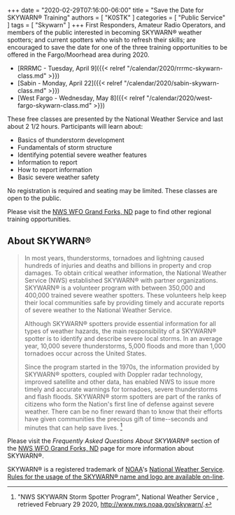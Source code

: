 +++
date = "2020-02-29T07:16:00-06:00"
title = "Save the Date for SKYWARN&reg; Training"
authors = [ "K0STK" ]
categories = [ "Public Service" ]
tags = [ "Skywarn" ]
+++
First Responders, Amateur Radio Operators, and members of the public
interested in becoming SKYWARN&reg; weather spotters; and current spotters who
wish to refresh their skills; are encouraged to save the date for one of
the three training opportunities to be offered in the Fargo/Moorhead area 
during 2020.

* [RRRMC - Tuesday, April 9]({{< relref "/calendar/2020/rrrmc-skywarn-class.md" >}})
* [Sabin - Monday, April 22]({{< relref "/calendar/2020/sabin-skywarn-class.md" >}})
* [West Fargo - Wednesday, May 8]({{< relref "/calendar/2020/west-fargo-skywarn-class.md" >}})

<!--more-->
These free classes are presented by the National Weather Service and last about 2 1/2 hours. Participants will learn about:

* Basics of thunderstorm development
* Fundamentals of storm structure
* Identifying potential severe weather features
* Information to report
* How to report information
* Basic severe weather safety

No registration is required and seating may be limited. These classes are open
to the public.

Please visit the [NWS WFO Grand Forks, ND](http://www.weather.gov/fgf/skywarn)
page to find other regional training opportunities.

## About SKYWARN&reg;

>In most years, thunderstorms, tornadoes and lightning caused hundreds
>of injuries and deaths and billions in property and crop damages. To
>obtain critical weather information, the National Weather Service (NWS)
>established SKYWARN&reg; with partner organizations. SKYWARN&reg; is
>a volunteer program with between 350,000 and 400,000 trained severe
>weather spotters. These volunteers help keep their local communities
>safe by providing timely and accurate reports of severe weather to the
>National Weather Service.
>
>Although SKYWARN&reg; spotters provide essential information for all
>types of weather hazards, the main responsibility of a SKYWARN&reg;
>spotter is to identify and describe severe local storms. In an average
>year, 10,000 severe thunderstorms, 5,000 floods and more than 1,000
>tornadoes occur across the United States.
>
>Since the program started in the 1970s, the information provided by
>SKYWARN&reg; spotters, coupled with Doppler radar technology, improved
>satellite and other data, has enabled NWS to issue more timely and
>accurate warnings for tornadoes, severe thunderstorms and flash floods.
>SKYWARN&reg; storm spotters are part of the ranks of citizens who form
>the Nation's first line of defense against severe weather. There can be
>no finer reward than to know that their efforts have given communities
>the precious gift of time--seconds and minutes that can help save
>lives. [^1]

Please visit the *Frequently Asked Questions About SKYWARN&reg;* section of
the [NWS WFO Grand Forks, ND](http://www.weather.gov/fgf/skywarn) 
page for more information about SKYWARN&reg;.

SKYWARN&reg; is a registered trademark of [NOAA](http://www.noaa.gov/)'s
[National Weather Service](http://www.weather.gov/).
[Rules for the usage of the SKYWARN&reg; name and logo are
available on-line](http://www.weather.gov/skywarn/resources/SKYWARN_branding_guidelines_v5.0_Oct08.pdf).

[^1]: "NWS SKYWARN Storm Spotter Program", National Weather Service , retrieved February 29 2020, http://www.nws.noaa.gov/skywarn/.

